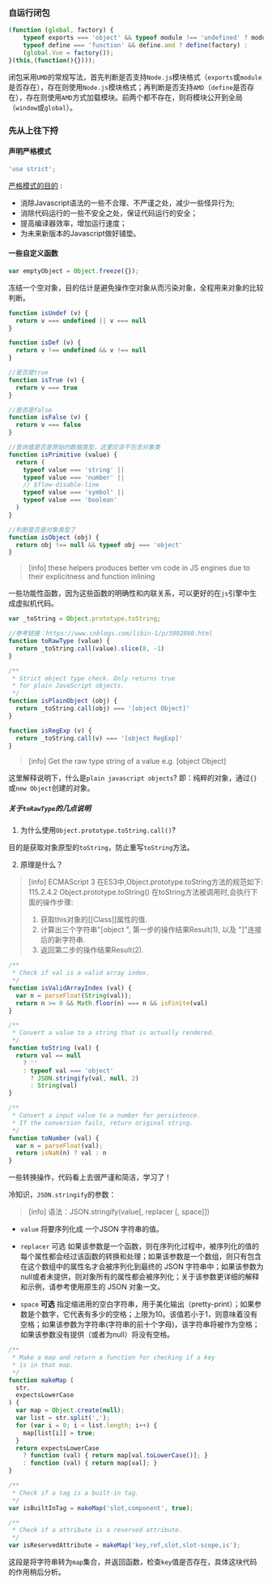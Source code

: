 ### 自运行闭包

```js
(function (global, factory) {
	typeof exports === 'object' && typeof module !== 'undefined' ? module.exports = factory() :
	typeof define === 'function' && define.amd ? define(factory) :
	(global.Vue = factory());
}(this,(function(){})));
```
闭包采用`UMD`的常规写法，首先判断是否支持`Node.js`模块格式（`exports`或`module`是否存在），存在则使用`Node.js`模块格式；再判断是否支持`AMD`（`define`是否存在），存在则使用`AMD`方式加载模块。前两个都不存在，则将模块公开到全局（`window`或`global`）。

### 先从上往下捋

#### 声明严格模式

```js
'use strict';
```
[严格模式的目的](http://www.ruanyifeng.com/blog/2013/01/javascript_strict_mode.html) :

*  消除Javascript语法的一些不合理、不严谨之处，减少一些怪异行为;
* 消除代码运行的一些不安全之处，保证代码运行的安全；
* 提高编译器效率，增加运行速度；
* 为未来新版本的Javascript做好铺垫。

#### 一些自定义函数

```js
var emptyObject = Object.freeze({});
```
冻结一个空对象，目的估计是避免操作空对象从而污染对象，全程用来对象的比较判断。

<div class="cline"></div>

```js
function isUndef (v) {
  return v === undefined || v === null
}

function isDef (v) {
  return v !== undefined && v !== null
}

//是否是true
function isTrue (v) {
  return v === true
}

//是否是false
function isFalse (v) {
  return v === false
}

//查询值是否是原始的数据类型，这里应该不包含对象类
function isPrimitive (value) {
  return (
    typeof value === 'string' ||
    typeof value === 'number' ||
    // $flow-disable-line
    typeof value === 'symbol' ||
    typeof value === 'boolean'
  )
}

//判断是否是对象类型了
function isObject (obj) {
  return obj !== null && typeof obj === 'object'
}
```
>[info] these helpers produces better vm code in JS engines due to their explicitness and function inlining

一些功能性函数，因为这些函数的明确性和内联关系，可以更好的在`js`引擎中生成虚拟机代码。

<div class="cline"></div>

```js
var _toString = Object.prototype.toString;

//参考链接：https://www.cnblogs.com/libin-1/p/5902860.html
function toRawType (value) {
  return _toString.call(value).slice(8, -1)
}

/**
 * Strict object type check. Only returns true
 * for plain JavaScript objects.
 */
function isPlainObject (obj) {
  return _toString.call(obj) === '[object Object]'
}

function isRegExp (v) {
  return _toString.call(v) === '[object RegExp]'
}
```

>[info] Get the raw type string of a value e.g. [object Object]

这里解释说明下，什么是`plain javascript objects`?
即：纯粹的对象，通过`{}`或`new Object`创建的对象。

##### 关于`toRawType`的几点说明

1. 为什么使用`Object.prototype.toString.call()`?

目的是获取对象原型的`toString`，防止重写`toString`方法。

2. 原理是什么？

>[info] ECMAScript 3
>在ES3中,Object.prototype.toString方法的规范如下:
>115.2.4.2 Object.prototype.toString()
>在toString方法被调用时,会执行下面的操作步骤:
>1. 获取this对象的[[Class]]属性的值.
>2. 计算出三个字符串"[object ", 第一步的操作结果Result(1), 以及 "]"连接后的新字符串.
>3. 返回第二步的操作结果Result(2).

<div class="cline"></div>

```js
/**
 * Check if val is a valid array index.
 */
function isValidArrayIndex (val) {
  var n = parseFloat(String(val));
  return n >= 0 && Math.floor(n) === n && isFinite(val)
}

/**
 * Convert a value to a string that is actually rendered.
 */
function toString (val) {
  return val == null
    ? ''
    : typeof val === 'object'
      ? JSON.stringify(val, null, 2)
      : String(val)
}

/**
 * Convert a input value to a number for persistence.
 * If the conversion fails, return original string.
 */
function toNumber (val) {
  var n = parseFloat(val);
  return isNaN(n) ? val : n
}
```
一些转换操作，代码看上去很严谨和简洁，学习了！

冷知识，`JSON.stringify`的参数：

>[info] 语法：JSON.stringify(value[, replacer [, space]])

* `value`
	将要序列化成 一个JSON 字符串的值。
    
* `replacer` 可选
	如果该参数是一个函数，则在序列化过程中，被序列化的值的每个属性都会经过该函数的转换和处理；如果该参数是一个数组，则只有包含在这个数组中的属性名才会被序列化到最终的 JSON 字符串中；如果该参数为null或者未提供，则对象所有的属性都会被序列化；关于该参数更详细的解释和示例，请参考使用原生的 JSON 对象一文。
    
* `space` **可选**
	指定缩进用的空白字符串，用于美化输出（pretty-print）；如果参数是个数字，它代表有多少的空格；上限为10。该值若小于1，则意味着没有空格；如果该参数为字符串(字符串的前十个字母)，该字符串将被作为空格；如果该参数没有提供（或者为null）将没有空格。


<div class="cline"></div>

```js
/**
 * Make a map and return a function for checking if a key
 * is in that map.
 */
function makeMap (
  str,
  expectsLowerCase
) {
  var map = Object.create(null);
  var list = str.split(',');
  for (var i = 0; i < list.length; i++) {
    map[list[i]] = true;
  }
  return expectsLowerCase
    ? function (val) { return map[val.toLowerCase()]; }
    : function (val) { return map[val]; }
}

/**
 * Check if a tag is a built-in tag.
 */
var isBuiltInTag = makeMap('slot,component', true);

/**
 * Check if a attribute is a reserved attribute.
 */
var isReservedAttribute = makeMap('key,ref,slot,slot-scope,is');

```

这段是将字符串转为`map`集合，并返回函数，检查`key`值是否存在，具体这块代码的作用稍后分析。

